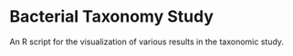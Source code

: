 # Bacterial Taxonomy Study
An R script for the visualization of various results in the taxonomic study.
